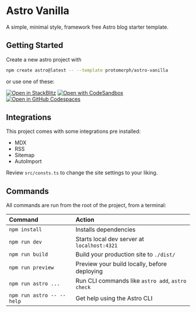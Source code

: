 # Astro Vanilla

A simple, minimal style, framework free Astro blog starter template.

## Getting Started

Create a new astro project with

```sh
npm create astro@latest -- --template protomorph/astro-vanilla
```

or use one of these:

[![Open in StackBlitz](https://developer.stackblitz.com/img/open_in_stackblitz.svg)](https://stackblitz.com/github.com/protomorph/astro-vanilla)
[![Open with CodeSandbox](https://assets.codesandbox.io/github/button-edit-lime.svg)](https://codesandbox.io/p/sandbox/github.com/protomorph/astro-vanilla)
[![Open in GitHub Codespaces](https://github.com/codespaces/badge.svg)](https://codespaces.new/protomorph/astro-vanilla)

## Integrations

This project comes with some integrations pre installed:

 - MDX
 - RSS
 - Sitemap
 - AutoImport

Review `src/consts.ts` to change the site settings to your liking.

## Commands

All commands are run from the root of the project, from a terminal:

| Command                   | Action                                           |
| :------------------------ | :----------------------------------------------- |
| `npm install`             | Installs dependencies                            |
| `npm run dev`             | Starts local dev server at `localhost:4321`      |
| `npm run build`           | Build your production site to `./dist/`          |
| `npm run preview`         | Preview your build locally, before deploying     |
| `npm run astro ...`       | Run CLI commands like `astro add`, `astro check` |
| `npm run astro -- --help` | Get help using the Astro CLI                     |
